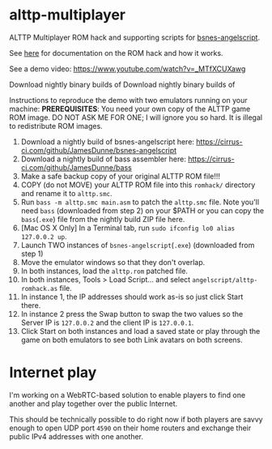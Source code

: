# alttp-multiplayer
ALTTP Multiplayer ROM hack and supporting scripts for [bsnes-angelscript](//github.com/JamesDunne/bsnes-angelscript).

See [here](romhack/README.md) for documentation on the ROM hack and how it works.

See a demo video: https://www.youtube.com/watch?v=_MTfXCUXawg

Download nightly binary builds of 
Download nightly binary builds of 

Instructions to reproduce the demo with two emulators running on your machine:
**PREREQUISITES**: You need your own copy of the ALTTP game ROM image. DO NOT ASK ME FOR ONE; I will ignore you so hard. It is illegal to redistribute ROM images.

1. Download a nightly build of bsnes-angelscript here:
https://cirrus-ci.com/github/JamesDunne/bsnes-angelscript
1. Download a nightly build of bass assembler here:
https://cirrus-ci.com/github/JamesDunne/bass
1. Make a safe backup copy of your original ALTTP ROM file!!!
1. COPY (do not MOVE) your ALTTP ROM file into this `romhack/` directory and rename it to `alttp.smc`.
1. Run `bass -m alttp.smc main.asm` to patch the `alttp.smc` file. Note you'll need `bass` (downloaded from step 2) on your $PATH or you can copy the `bass`(`.exe`) file from the nightly build ZIP file here.
1. [Mac OS X Only] In a Terminal tab, run `sudo ifconfig lo0 alias 127.0.0.2 up`.
1. Launch TWO instances of `bsnes-angelscript`(`.exe`) (downloaded from step 1)
1. Move the emulator windows so that they don't overlap.
1. In both instances, load the `alttp.rom` patched file.
1. In both instances, Tools > Load Script... and select `angelscript/alttp-romhack.as` file.
1. In instance 1, the IP addresses should work as-is so just click Start there.
1. In instance 2 press the Swap button to swap the two values so the Server IP is `127.0.0.2` and the client IP is `127.0.0.1`.
1. Click Start on both instances and load a saved state or play through the game on both emulators to see both Link avatars on both screens.

# Internet play
I'm working on a WebRTC-based solution to enable players to find one another and play together over the public Internet.

This should be technically possible to do right now if both players are savvy enough to open UDP port `4590` on their home routers and exchange their public IPv4 addresses with one another.
